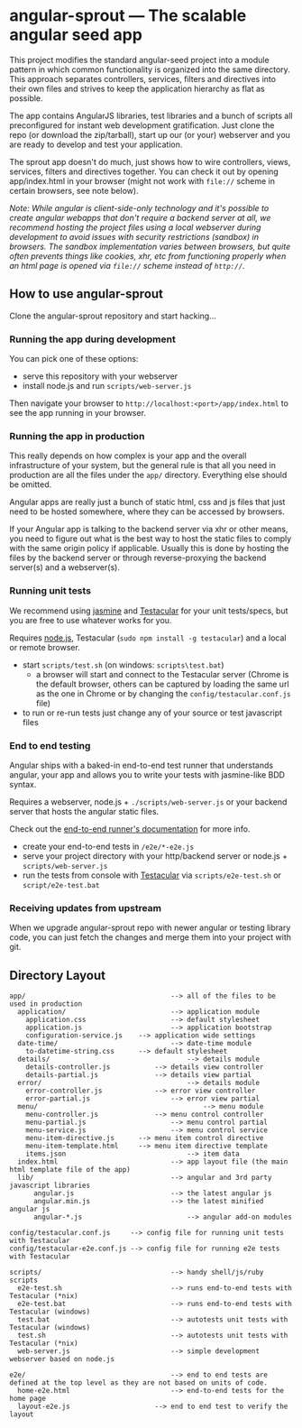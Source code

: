 # angular-sprout — The scalable angular seed app
This project modifies the standard angular-seed project into a module pattern in which common 
functionality is organized into the same directory. This approach separates controllers, services, 
filters and directives into their own files and strives to keep the application hierarchy as flat 
as possible.

The app contains AngularJS libraries, test libraries and a bunch of scripts all preconfigured for
instant web development gratification. Just clone the repo (or download the zip/tarball), start up
our (or your) webserver and you are ready to develop and test your application.

The sprout app doesn't do much, just shows how to wire controllers, views, services, filters and directives together. You can
check it out by opening app/index.html in your browser (might not work with `file://` scheme in
certain browsers, see note below).

_Note: While angular is client-side-only technology and it's possible to create angular webapps that
don't require a backend server at all, we recommend hosting the project files using a local
webserver during development to avoid issues with security restrictions (sandbox) in browsers. The
sandbox implementation varies between browsers, but quite often prevents things like cookies, xhr,
etc from functioning properly when an html page is opened via `file://` scheme instead of `http://`._


## How to use angular-sprout

Clone the angular-sprout repository and start hacking...


### Running the app during development

You can pick one of these options:

* serve this repository with your webserver
* install node.js and run `scripts/web-server.js`

Then navigate your browser to `http://localhost:<port>/app/index.html` to see the app running in
your browser.


### Running the app in production

This really depends on how complex is your app and the overall infrastructure of your system, but
the general rule is that all you need in production are all the files under the `app/` directory.
Everything else should be omitted.

Angular apps are really just a bunch of static html, css and js files that just need to be hosted
somewhere, where they can be accessed by browsers.

If your Angular app is talking to the backend server via xhr or other means, you need to figure
out what is the best way to host the static files to comply with the same origin policy if
applicable. Usually this is done by hosting the files by the backend server or through
reverse-proxying the backend server(s) and a webserver(s).


### Running unit tests

We recommend using [jasmine](http://pivotal.github.com/jasmine/) and
[Testacular](http://vojtajina.github.com/testacular/) for your unit tests/specs, but you are free
to use whatever works for you.

Requires [node.js](http://nodejs.org/), Testacular (`sudo npm install -g testacular`) and a local
or remote browser.

* start `scripts/test.sh` (on windows: `scripts\test.bat`)
  * a browser will start and connect to the Testacular server (Chrome is the default browser, others can be captured by loading the same url as the one in Chrome or by changing the `config/testacular.conf.js` file)
* to run or re-run tests just change any of your source or test javascript files


### End to end testing

Angular ships with a baked-in end-to-end test runner that understands angular, your app and allows
you to write your tests with jasmine-like BDD syntax.

Requires a webserver, node.js + `./scripts/web-server.js` or your backend server that hosts the angular static files.

Check out the
[end-to-end runner's documentation](http://docs.angularjs.org/guide/dev_guide.e2e-testing) for more
info.

* create your end-to-end tests in `/e2e/*-e2e.js`
* serve your project directory with your http/backend server or node.js + `scripts/web-server.js`
* run the tests from console with [Testacular](vojtajina.github.com/testacular) via
    `scripts/e2e-test.sh` or `script/e2e-test.bat`


### Receiving updates from upstream

When we upgrade angular-sprout repo with newer angular or testing library code, you can just
fetch the changes and merge them into your project with git.


## Directory Layout

    app/                					--> all of the files to be used in production
      application/      					--> application module
        application.css 					--> default stylesheet
        application.js						--> application bootstrap
        configuration-service.js	--> application wide settings
      date-time/      						--> date-time module
        to-datetime-string.css 		--> default stylesheet
      details/      							--> details module
        details-controller.js			--> details view controller
        details-partial.js				--> details view partial
      error/      								--> details module
        error-controller.js				--> error view controller
        error-partial.js					--> error view partial
      menu/      									--> menu module
        menu-controller.js				--> menu control controller
        menu-partial.js						--> menu control partial
        menu-service.js						--> menu control service
        menu-item-directive.js		--> menu item control directive
        menu-item-template.html		--> menu item directive template
        items.json								--> item data
      index.html        					--> app layout file (the main html template file of the app)
      lib/              					--> angular and 3rd party javascript libraries
	      angular.js      					--> the latest angular js
	      angular.min.js  					--> the latest minified angular js
	      angular-*.js  						--> angular add-on modules

    config/testacular.conf.js     --> config file for running unit tests with Testacular
    config/testacular-e2e.conf.js --> config file for running e2e tests with Testacular

    scripts/            					--> handy shell/js/ruby scripts
      e2e-test.sh       					--> runs end-to-end tests with Testacular (*nix)
      e2e-test.bat      					--> runs end-to-end tests with Testacular (windows)
      test.bat          					--> autotests unit tests with Testacular (windows)
      test.sh           					--> autotests unit tests with Testacular (*nix)
      web-server.js    					 	--> simple development webserver based on node.js
      
    e2e/              						--> end to end tests are defined at the top level as they are not based on units of code.
      home-e2e.html     					--> end-to-end tests for the home page
      layout-e2e.js       				--> end to end test to verify the layout
